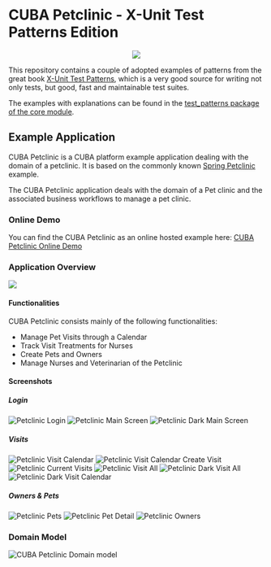 # CUBA Petclinic - X-Unit Test Patterns Edition

<p align="center">
  <img src="https://github.com/cuba-platform/cuba-petclinic/blob/master/img/petclinic_logo_with_slogan.svg"/>
</p>

This repository contains a couple of adopted examples of patterns from the great book [X-Unit Test Patterns](http://xunitpatterns.com/), which is a very good source for writing not only tests, but good, fast and maintainable test suites.

The examples with explanations can be found in the [test_patterns package of the core module](modules/core/test/com/haulmont/sample/petclinic/test_patterns).

## Example Application


CUBA Petclinic is a CUBA platform example application dealing with the domain of a petclinic. It is based on the commonly known [Spring Petclinic](https://github.com/spring-projects/spring-petclinic) example.

The CUBA Petclinic application deals with the domain of a Pet clinic and the associated business workflows to manage a pet clinic.

### Online Demo

You can find the CUBA Petclinic as an online hosted example here: [CUBA Petclinic Online Demo](https://demo4.cuba-platform.com/petclinic)


### Application Overview

<a href="https://youtu.be/2DKske7EId8"><img src="https://raw.githubusercontent.com/cuba-platform/cuba-petclinic/master/img/login-screen.png"/></a>

#### Functionalities

CUBA Petclinic consists mainly of the following functionalities:

* Manage Pet Visits through a Calendar
* Track Visit Treatments for Nurses
* Create Pets and Owners
* Manage Nurses and Veterinarian of the Petclinic  

#### Screenshots

##### Login
![Petclinic Login](img/screenshots/petclinic-login.png)
![Petclinic Main Screen](img/screenshots/petclinic-main-screen.png)
![Petclinic Dark Main Screen](img/screenshots/petclinic-dark-main-screen.png)


##### Visits
![Petclinic Visit Calendar](img/screenshots/petclinic-visit-calendar.png)
![Petclinic Visit Calendar Create Visit](img/screenshots/petclinic-visit-calendar-create-visit.png)
![Petclinic Current Visits](img/screenshots/petclinic-current-visits.png)
![Petclinic Visit All](img/screenshots/petclinic-visit-all.png)
![Petclinic Dark Visit All](img/screenshots/petclinic-dark-visit-all.png)
![Petclinic Dark Visit Calendar](img/screenshots/petclinic-dark-visit-calendar.png)

##### Owners & Pets
![Petclinic Pets](img/screenshots/petclinic-pets.png)
![Petclinic Pet Detail](img/screenshots/petclinic-pet-detail.png)
![Petclinic Owners](img/screenshots/petclinic-owners.png)


### Domain Model

![CUBA Petclinic Domain model](https://github.com/cuba-platform/cuba-petclinic/blob/master/img/domain-model.png)


